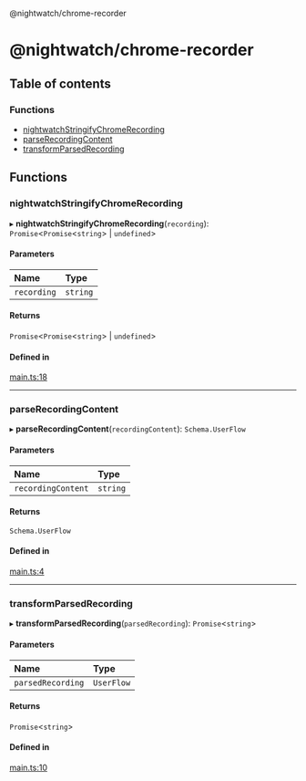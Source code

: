 @nightwatch/chrome-recorder

# @nightwatch/chrome-recorder

## Table of contents

### Functions

- [nightwatchStringifyChromeRecording](README.md#nightwatchstringifychromerecording)
- [parseRecordingContent](README.md#parserecordingcontent)
- [transformParsedRecording](README.md#transformparsedrecording)

## Functions

### nightwatchStringifyChromeRecording

▸ **nightwatchStringifyChromeRecording**(`recording`): `Promise`<`Promise`<`string`\> \| `undefined`\>

#### Parameters

| Name        | Type     |
| :---------- | :------- |
| `recording` | `string` |

#### Returns

`Promise`<`Promise`<`string`\> \| `undefined`\>

#### Defined in

[main.ts:18](https://github.com/nightwatchjs/nightwatch-chrome-recorder/blob/main/src/main.ts#L18)

---

### parseRecordingContent

▸ **parseRecordingContent**(`recordingContent`): `Schema.UserFlow`

#### Parameters

| Name               | Type     |
| :----------------- | :------- |
| `recordingContent` | `string` |

#### Returns

`Schema.UserFlow`

#### Defined in

[main.ts:4](https://github.com/nightwatchjs/nightwatch-chrome-recorder/blob/main/src/main.ts#L4)

---

### transformParsedRecording

▸ **transformParsedRecording**(`parsedRecording`): `Promise`<`string`\>

#### Parameters

| Name              | Type       |
| :---------------- | :--------- |
| `parsedRecording` | `UserFlow` |

#### Returns

`Promise`<`string`\>

#### Defined in

[main.ts:10](https://github.com/nightwatchjs/nightwatch-chrome-recorder/blob/main/src/main.ts#L10)
